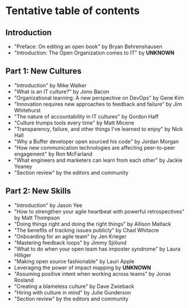 # Tentative table of contents

## Introduction

* "Preface: On editing an open book" by Bryan Behrenshausen
* "Introduction: The Open Organization comes to IT" by **UNKNOWN**

## Part 1: New Cultures

* "Introduction" by Mike Walker
* "What is an IT culture?" by Jono Bacon
* "Organizational learning: A new perspective on DevOps" by Gene Kim
* "Innovation requires new approaches to feedback and failure" by Jim Whitehurst
* "The nature of accountability in IT cultures" by Gordon Haff
* "Culture trumps tools every time" by Matt Micene
* "Transparency, failure, and other things I've learned to enjoy" by Nick Hall
* "Why a Buffer developer open sourced his code" by Jordan Morgan
* "How new communication technologies are affecting peer-to-peer engagement" by Ron McFarland
* "What engineers and marketers can learn from each other" by Jackie Yeaney
* "Section review" by the editors and community

## Part 2: New Skills

* "Introduction" by Jason Yee
* "How to strengthen your agile heartbeat with powerful retrospectives" by Matt Thompson
* "Doing things right and doing the right things" by Allison Matlack
* "The benefits of tracking issues publicly" by Chad Whitacre
* "Onboarding for an agile team" by Jen Krieger
* "Mastering feedback loops" by Jimmy Sjölund
* "What to do when your open team has imposter syndrome" by Laura Hilliger
* "Making open source fashionable" by Lauri Apple
* Leveraging the power of impact mapping by **UNKNOWN**
* "Assuming positive intent when working across teams" by Jonas Rosland
* "Creating a blameless culture" by Dave Zwieback
* "Hiring with culture in mind" by Julie Gunderson
* "Section review" by the editors and community

